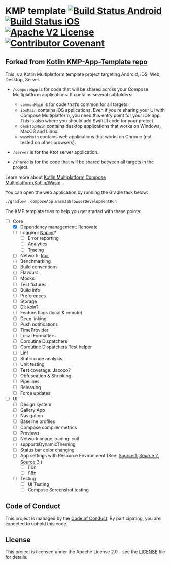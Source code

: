 # KMP template [![Build Status Android](https://github.com/melomg/KMP-Template/actions/workflows/build-android.yml/badge.svg)](https://github.com/melomg/KMP-Template/actions/workflows/build-android.yml) [![Build Status iOS](https://github.com/melomg/KMP-Template/actions/workflows/build-ios.yml/badge.svg)](https://github.com/melomg/KMP-Template/actions/workflows/build-ios.yml) [![Apache V2 License](https://img.shields.io/badge/License-Apache%20V2-blue)](LICENSE) [![Contributor Covenant](https://img.shields.io/badge/Contributor%20Covenant-2.1-4baaaa.svg)](CODE_OF_CONDUCT.md)

## Forked from [Kotlin KMP-App-Template repo](https://github.com/Kotlin/KMP-App-Template)

This is a Kotlin Multiplatform template project targeting Android, iOS, Web, Desktop, Server.

* `/composeApp` is for code that will be shared across your Compose Multiplatform applications.
  It contains several subfolders:
    - `commonMain` is for code that’s common for all targets.
    - `iosMain` contains iOS applications. Even if you’re sharing your UI with Compose Multiplatform, you need this entry point for your iOS app. This is also where you should add SwiftUI code for your project.
    - `desktopMain` contains desktop applications that works on Windows, MacOS and Linux.
    - `wasmMain` contains web applications that works on Chrome (not tested on other browsers).

* `/server` is for the Ktor server application.

* `/shared` is for the code that will be shared between all targets in the project.

Learn more about [Kotlin Multiplatform](https://www.jetbrains.com/help/kotlin-multiplatform-dev/get-started.html),[Compose Multiplatform](https://github.com/JetBrains/compose-multiplatform/#compose-multiplatform),[Kotlin/Wasm](https://kotl.in/wasm/)…

You can open the web application by running the Gradle task below:

```bash
./gradlew :composeApp:wasmJsBrowserDevelopmentRun
```

The KMP template tries to help you get started with these points:

- [ ] Core
    - [x] Dependency management: Renovate
    - [ ] Logging: [Napier](https://github.com/AAkira/Napier)?
        - [ ] Error reporting
        - [ ] Analytics
        - [ ] Tracing
    - [ ] Network: [ktor](https://ktor.io/)
    - [ ] Benchmarking
    - [ ] Build conventions
    - [ ] Flavours
    - [ ] Mocks
    - [ ] Test fixtures
    - [ ] Build info
    - [ ] Preferences
    - [ ] Storage
    - [ ] DI: koin?
    - [ ] Feature flags (local & remote)
    - [ ] Deep linking
    - [ ] Push notifications
    - [ ] TimeProvider
    - [ ] Local Formatters
    - [ ] Coroutine Dispatchers
    - [ ] Coroutine Dispatchers Test helper
    - [ ] Lint
    - [ ] Static code analysis
    - [ ] Unit testing
    - [ ] Test coverage: Jacoco?
    - [ ] Obfuscation & Shrinking
    - [ ] Pipelines
    - [ ] Releasing
    - [ ] Force updates

- [ ] UI
    - [ ] Design system
    - [ ] Gallery App
    - [ ] Navigation
    - [ ] Baseline profiles
    - [ ] Compose compiler metrics
    - [ ] Previews
    - [ ] Network image loading: coil
    - [ ] supportsDynamicTheming
    - [ ] Status bar color changing
    - [ ] App settings with Resource Environment (See: [Source 1](https://github.com/JetBrains/compose-multiplatform/pull/5239), [Source 2](https://github.com/JetBrains/compose-multiplatform/blob/master/components/resources/library/src/androidMain/kotlin/org/jetbrains/compose/resources/ResourceEnvironment.android.kt), [Source 3](https://youtrack.jetbrains.com/issue/CMP-4197) )
        - [ ] l10n
        - [ ] i18n
    - [ ] Testing
        - [ ] UI Testing
        - [ ] Compose Screenshot testing

## Code of Conduct

This project is managed by the [Code of Conduct](CODE_OF_CONDUCT.md).
By participating, you are expected to uphold this code.

## License

This project is licensed under the Apache License 2.0 - see the [LICENSE](LICENSE) file for details.
